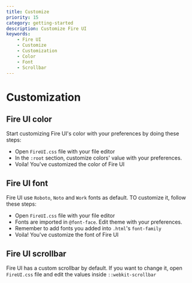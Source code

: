 ```yaml
---
title: Customize
priority: 15
category: getting-started
description: Customize Fire UI
keywords: 
    - Fire UI
    - Customize
    - Customization
    - Color
    - Font
    - Scrollbar
---
```


# Customization
<div class="division">

## Fire UI color
Start customizing Fire UI's color with your preferences by doing these steps:
- Open `FireUI.css` file with your file editor
- In the `:root` section, customize colors' value with your preferences.
- Voila! You've customized the color of Fire UI

</div>
<div class="division">

## Fire UI font
Fire UI use `Roboto`, `Noto` and `Work` fonts as default. TO customize it, follow these steps:
- Open `FireUI.css` file with your file editor
- Fonts are imported in `@font-face`. Edit theme with your preferences.
- Remember to add fonts you added into `.html`'s `font-family`
- Voila! You've customize the font of Fire UI

</div>
<div class="division">

## Fire UI scrollbar
Fire UI has a custom scrollbar by default. If you want to change it, open `FireUI.css` file and edit the values inside `::webkit-scrollbar`

</div>